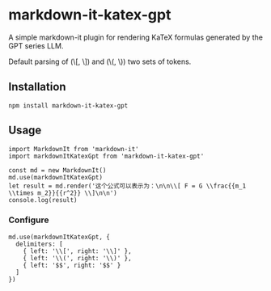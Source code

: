# markdown-it-katex-gpt

A simple markdown-it plugin for rendering KaTeX formulas generated by the GPT series LLM.

Default parsing of (\\[, \\]) and (\\(, \\)) two sets of tokens.

## Installation

```
npm install markdown-it-katex-gpt
```

## Usage

```
import MarkdownIt from 'markdown-it'
import markdownItKatexGpt from 'markdown-it-katex-gpt'
```

```
const md = new MarkdownIt()
md.use(markdownItKatexGpt)
let result = md.render('这个公式可以表示为：\n\n\\[ F = G \\frac{{m_1 \\times m_2}}{{r^2}} \\]\n\n')
console.log(result)
```

### Configure
```
md.use(markdownItKatexGpt, {
  delimiters: [
    { left: '\\[', right: '\\]' },
    { left: '\\(', right: '\\)' },
    { left: '$$', right: '$$' }
  ]
})
```
